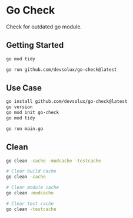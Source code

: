 # Go Check

Check for outdated go module.

## Getting Started

```sh
go mod tidy

go run github.com/devsolux/go-check@latest
```

## Use Case
```bash
go install github.com/devsolux/go-check@latest
go version
go mod init go-check
go mod tidy

go run main.go
```

## Clean
```bash
go clean -cache -modcache -testcache

# Clear build cache
go clean -cache

# Clear module cache
go clean -modcache

# Clear test cache
go clean -testcache
```